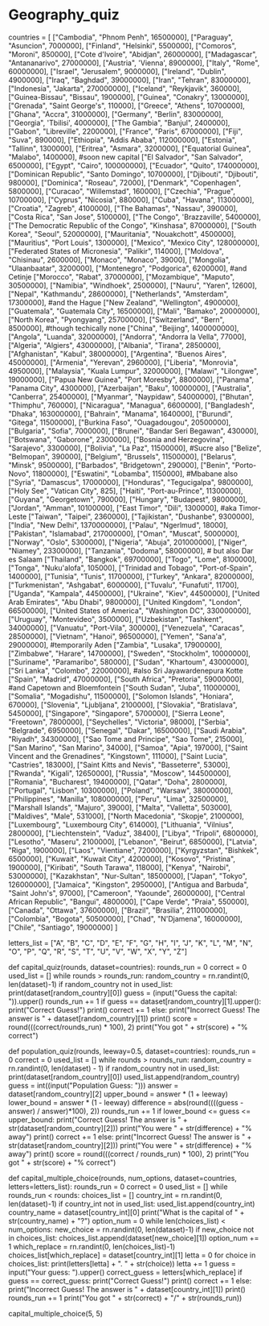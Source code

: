 # Geography_quiz

countries = [
    ["Cambodia", "Phnom Penh", 16500000],
    ["Paraguay", "Asuncion", 7000000],
    ["Finland", "Helsinki", 5500000],
    ["Comoros", "Moroni", 850000],
    ["Cote d'Ivoire", "Abidjan", 26000000],
    ["Madagascar", "Antananarivo", 27000000],
    ["Austria", 'Vienna', 8900000],
    ["Italy", "Rome", 60000000],
    ["Israel", "Jerusalem", 9000000],
    ["Ireland", "Dublin", 4900000],
    ["Iraq", "Baghdad", 39000000],
    ["Iran", "Tehran", 83000000],
    ["Indonesia", "Jakarta", 270000000],
    ["Iceland", "Reykjavik", 360000],
    ["Guinea-Bissau", "Bissau", 1900000],
    ["Guinea", "Conakry", 13000000],
    ["Grenada", "Saint George's", 110000],
    ["Greece", "Athens", 10700000],
    ["Ghana", "Accra", 31000000],
    ["Germany", "Berlin", 83000000],
    ["Georgia", 'Tbilisi', 4000000],
    ["The Gambia", "Banjul", 2400000],
    ["Gabon", "Libreville", 2200000],
    ["France", "Paris", 67000000],
    ["Fiji", "Suva", 890000],
    ["Ethiopia", "Addis Ababa", 112000000],
    ["Estonia", "Tallinn", 1300000],
    ["Eritrea", "Asmara", 3200000],
    ["Equatorial Guinea", "Malabo", 1400000], #soon new capital
    ["El Salvador", "San Salvador", 6500000],
    ["Egypt", "Cairo", 100000000],
    ["Ecuador", "Quito", 174000000],
    ["Dominican Republic", "Santo Domingo", 10700000],
    ["Djibouti", "Djibouti", 980000],
    ["Dominica", "Roseau", 72000],
    ["Denmark", "Copenhagen", 5800000],
    ["Curacao", "Willemstad", 160000],
    ["Czechia", "Prague", 10700000],
    ["Cyprus", "Nicosia", 880000],
    ["Cuba", "Havana", 11300000],
    ["Croatia", "Zagreb", 4100000],
    ["The Bahamas", "Nassau", 390000],
    ["Costa Rica", "San Jose", 5100000],
    ["The Congo", 'Brazzaville', 5400000],
    ["The Democratic Republic of the Congo", "Kinshasa", 87000000],
    ["South Korea", "Seoul", 52000000],
    ["Mauritania", "Nouakchott", 4500000],
    ["Mauritius", "Port Louis", 1300000],
    ["Mexico", "Mexico City", 128000000],
    ["Federated States of Micronesia", "Palikir", 114000],
    ["Moldova", "Chisinau", 2600000],
    ["Monaco", "Monaco", 39000],
    ["Mongolia", "Ulaanbaatar", 3200000],
    ["Montenegro", "Podgorica", 6200000], #and Cetinje
    ["Morocco", "Rabat", 37000000],
    ["Mozambique", "Maputo", 30500000],
    ["Namibia", "Windhoek", 2500000],
    ["Nauru", "Yaren", 12600],
    ["Nepal", "Kathmandu", 28600000],
    ["Netherlands", "Amsterdam", 17300000], #and the Hague
    ["New Zealand", "Wellington", 4900000],
    ["Guatemala", "Guatemala City", 16500000],
    ["Mali", "Bamako", 20000000],
    ["North Korea", "Pyongyang", 25700000],
    ["Switzerland", "Bern", 8500000], #though techically none
    ["China", "Beijing", 1400000000],
    ["Angola", "Luanda", 32000000],
    ["Andorra", "Andorra la Vella", 77000],
    ["Algeria", "Algiers", 43000000],
    ["Albania", "Tirana", 2850000],
    ["Afghanistan", "Kabul", 38000000],
    ["Argentina", "Buenos Aires", 45000000],
    ["Armenia", "Yerevan", 2960000],
    ["Liberia", "Monrovia", 4950000],
    ["Malaysia", "Kuala Lumpur", 32000000],
    ["Malawi", "Lilongwe", 19000000],
    ["Papua New Guinea", "Port Moresby", 8800000],
    ["Panama", "Panama City", 4300000],
    ["Azerbaijan", "Baku", 10000000],
    ["Australia", "Canberra", 25400000],
    ["Myanmar", "Naypidaw", 54000000],
    ["Bhutan", "Thimphu", 760000],
    ["Nicaragua", "Managua", 6600000],
    ["Bangladesh", "Dhaka", 163000000],
    ["Bahrain", "Manama", 1640000],
    ["Burundi", "Gitega", 11500000],
    ["Burkina Faso", "Ouagadougou", 20500000],
    ["Bulgaria", "Sofia", 7000000],
    ["Brunei", "Bandar Seri Begawan", 430000],
    ["Botswana", "Gaborone", 2300000],
    ["Bosnia and Herzegovina", "Sarajevo", 3300000],
    ["Bolivia", "La Paz", 11500000], #Sucre also
    ["Belize", "Belmopan", 390000],
    ["Belgium", "Brussels", 11500000],
    ["Belarus", "Minsk", 9500000],
    ["Barbados", "Bridgetown", 290000],
    ["Benin", "Porto-Novo", 11800000],
    ["Eswatini", "Lobamba", 1150000], #Mbabane also
    ["Syria", "Damascus", 17000000],
    ["Honduras", "Tegucigalpa", 9800000],
    ["Holy See", "Vatican City", 825],
    ["Haiti", "Port-au-Prince", 11300000],
    ["Guyana", "Georgetown", 790000],
    ["Hungary", "Budapest", 9800000],
    ["Jordan", "Amman", 10100000],
    ["East Timor", "Dili", 1300000], #aka Timor-Leste
    ["Taiwan", "Taipei", 2360000],
    ["Tajikistan", "Dushanbe", 9300000],
    ["India", "New Delhi", 1370000000],
    ["Palau", "Ngerlmud", 18000],
    ["Pakistan", "Islamabad", 217000000],
    ["Oman", "Muscat", 5000000],
    ["Norway", "Oslo", 5300000],
    ["Nigeria", "Abuja", 201000000],
    ["Niger", "Niamey", 23300000],
    ["Tanzania", "Dodoma", 58000000], # but also Dar es Salaam
    ["Thailand", "Bangkok", 69700000],
    ["Togo", "Lome", 8100000],
    ["Tonga", "Nuku'alofa", 105000],
    ["Trinidad and Tobago", "Port-of-Spain", 1400000],
    ["Tunisia", "Tunis", 11700000],
    ["Turkey", "Ankara", 82000000],
    ["Turkmenistan", "Ashgabat", 6000000],
    ["Tuvalu", "Funafuti", 11700],
    ["Uganda", "Kampala", 44500000],
    ["Ukraine", "Kiev", 44500000],
    ["United Arab Emirates", "Abu Dhabi", 9800000],
    ["United Kingdom", "London", 66500000],
    ["United States of America", "Washington DC", 330000000],
    ["Uruguay", "Montevideo", 3500000],
    ["Uzbekistan", "Tashkent", 34000000],
    ["Vanuatu", "Port-Vila", 300000],
    ["Venezuela", "Caracas", 28500000],
    ["Vietnam", "Hanoi", 96500000],
    ["Yemen", "Sana'a", 29000000], #temporarily Aden
    ["Zambia", "Lusaka", 17900000],
    ["Zimbabwe", "Harare", 14700000],
    ["Sweden", "Stockholm", 10000000],
    ["Suriname", "Paramaribo", 580000],
    ["Sudan", "Khartoum", 43000000],
    ["Sri Lanka", "Colombo", 22000000], #also Sri Jayawardenepura Kotte
    ["Spain", "Madrid", 47000000],
    ["South Africa", "Pretoria", 59000000], #and Capetown and Bloemfontein
    ["South Sudan", "Juba", 11000000],
    ["Somalia", "Mogadishu", 11500000],
    ["Solomon Islands", "Honiara", 670000],
    ["Slovenia", "Ljubljana", 2100000],
    ["Slovakia", "Bratislava", 5450000],
    ["Singapore", "Singapore", 5700000],
    ["Sierra Leone", "Freetown", 7800000],
    ["Seychelles", "Victoria", 98000],
    ["Serbia", "Belgrade", 6950000],
    ["Senegal", "Dakar", 16500000],
    ["Saudi Arabia", "Riyadh", 34300000],
    ["Sao Tome and Principe", "Sao Tome", 215000],
    ["San Marino", "San Marino", 34000],
    ["Samoa", "Apia", 197000],
    ["Saint Vincent and the Grenadines", "Kingstown", 111000],
    ["Saint Lucia", "Castries", 183000],
    ["Saint Kitts and Nevis", "Basseterre", 53000],
    ["Rwanda", "Kigali", 12650000],
    ["Russia", "Moscow", 144500000],
    ["Romania", "Bucharest", 19400000],
    ["Qatar", "Doha", 2800000],
    ["Portugal", "Lisbon", 10300000],
    ["Poland", "Warsaw", 38000000],
    ["Philippines", "Manilla", 108000000],
    ["Peru", "Lima", 32500000],
    ["Marshall Islands", "Majuro", 39000],
    ["Malta", "Valletta", 503000],
    ["Maldives", "Male", 531000],
    ["North Macedonia", "Skopje", 2100000],
    ["Luxembourg", "Luxembourg City", 614000],
    ["Lithuania", "Vilnius", 2800000],
    ["Liechtenstein", "Vaduz", 38400],
    ["Libya", "Tripoli", 6800000],
    ["Lesotho", "Maseru", 2100000],
    ["Lebanon", "Beirut", 6850000],
    ["Latvia", "Riga", 1900000],
    ["Laos", "Vientiane", 7200000],
    ["Kyrgyzstan", "Bishkek", 6500000],
    ["Kuwait", "Kuwait City", 4200000],
    ["Kosovo", "Pristina", 1900000],
    ["Kiribati", "South Tarawa", 118000],
    ["Kenya", "Nairobi", 53000000],
    ["Kazakhstan", "Nur-Sultan", 18500000],
    ["Japan", "Tokyo", 126000000],
    ["Jamaica", "Kingston", 2950000],
    ["Antigua and Barbuda", "Saint John's", 97000],
    ["Cameroon", "Yaounde", 26000000],
    ["Central African Republic", "Bangui", 4800000],
    ["Cape Verde", "Praia", 550000],
    ["Canada", "Ottawa", 37600000],
    ["Brazil", "Brasilia", 211000000],
    ["Colombia", "Bogota", 50500000],
    ["Chad", "N'Djamena", 16000000],
    ["Chile", "Santiago", 19000000]
]

letters_list = ["A", "B", "C", "D", "E", "F", "G", "H", "I", "J", "K", "L", "M", "N", "O", "P",
                "Q", "R", "S", "T", "U", "V", "W", "X", "Y", "Z"]


def capital_quiz(rounds, dataset=countries):
    rounds_run = 0
    correct = 0
    used_list = []
    while rounds > rounds_run:
        random_country = rn.randint(0, len(dataset)-1)
        if random_country not in used_list:
            print(dataset[random_country][0])
            guess = (input("Guess the capital: ")).upper()
            rounds_run += 1
            if guess == dataset[random_country][1].upper():
                print("Correct Guess!")
                print()
                correct += 1
            else:
                print("Incorrect Guess! The answer is " + dataset[random_country][1])
                print()
    score = round(((correct/rounds_run) * 100), 2)
    print("You got " + str(score) + "% correct")


def population_quiz(rounds, leeway=0.5, dataset=countries):
    rounds_run = 0
    correct = 0
    used_list = []
    while rounds > rounds_run:
        random_country = rn.randint(0, len(dataset) - 1)
        if random_country not in used_list:
            print(dataset[random_country][0])
            used_list.append(random_country)
            guess = int((input("Population Guess: ")))
            answer = dataset[random_country][2]
            upper_bound = answer * (1 + leeway)
            lower_bound = answer * (1 - leeway)
            difference = abs(round((((guess - answer) / answer)*100), 2))
            rounds_run += 1
            if lower_bound <= guess <= upper_bound:
                    print("Correct Guess! The answer is " + str(dataset[random_country][2]))
                    print("You were " + str(difference) + "% away")
                    print()
                    correct += 1
            else:
                print("Incorrect Guess! The answer is " + str(dataset[random_country][2]))
                print("You were " + str(difference) + "% away")
                print()
    score = round(((correct / rounds_run) * 100), 2)
    print("You got " + str(score) + "% correct")


def capital_multiple_choice(rounds, num_options, dataset=countries, letters=letters_list):
    rounds_run = 0
    correct = 0
    used_list = []
    while rounds_run < rounds:
        choices_list = []
        country_int = rn.randint(0, len(dataset)-1)
        if country_int not in used_list:
            used_list.append(country_int)
            country_name = dataset[country_int][0]
            print("What is the capital of " + str(country_name) + "?")
            option_num = 0
            while len(choices_list) < num_options:
                new_choice = rn.randint(0, len(dataset)-1)
                if new_choice not in choices_list:
                    choices_list.append(dataset[new_choice][1])
                    option_num += 1
            which_replace = rn.randint(0, len(choices_list)-1)
            choices_list[which_replace] = dataset[country_int][1]
            letta = 0
            for choice in choices_list:
                print(letters[letta] + ".  " + str(choice))
                letta += 1
            guess = input("Your guess: ").upper()
            correct_guess = letters[which_replace]
            if guess == correct_guess:
                print("Correct Guess!")
                print()
                correct += 1
            else:
                print("Incorrect Guess! The answer is " + dataset[country_int][1])
                print()
            rounds_run += 1
    print("You got " + str(correct) + "/" + str(rounds_run))


capital_multiple_choice(5, 5)

